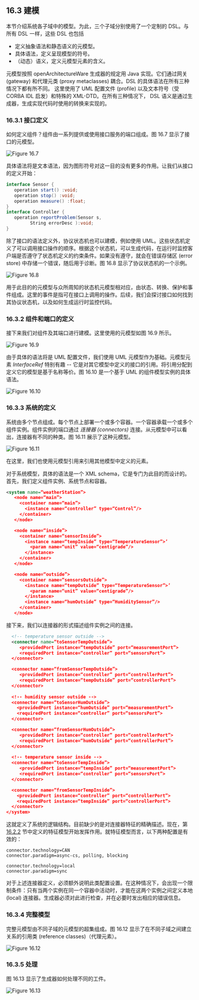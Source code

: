 ## 16.3 建模
本节介绍系统各子域中的模型。为此，三个子域分别使用了一个定制的 DSL。与所有 DSL 一样，这些 DSL 也包括

- 定义抽象语法和静态语义的元模型。
- 具体语法，定义呈现模型的符号。
- （动态）语义，定义元模型元素的含义。

元模型按照 openArchitectureWare 生成器的规定用 Java 实现。它们通过网关 (gateway) 和代理元类 (proxy metaclasses) 耦合。DSL 的具体语法在所有三种情况下都有所不同。 这里使用了 UML 配置文件 (profile) 以及文本符号（受 CORBA IDL 启发）和特殊的 XML-DTD。在所有三种情况下， DSL 语义是通过生成器，生成实现代码时使用的转换来实现的。

### 16.3.1 接口定义
如何定义组件？组件由一系列提供或使用接口服务的端口组成。图 16.7 显示了接口的元模型。

![Figure 16.7](../img/f16.7.png)

具体语法将是文本语法，因为图形符号对这一目的没有更多的作用。让我们从接口的定义开始：
```Java
interface Sensor {
   operation start() :void;
   operation stop() :void;
   operation measure() :float;
}
interface Controller {
   operation reportProblem(Sensor s,
         String errorDesc ):void;
}
```
除了接口的语法定义外，协议状态机也可以建模，例如使用 UML。这些状态机定义了可以调用接口操作的顺序。根据这个状态机，可以生成代码，在运行时监控客户端是否遵守了状态机定义的约束条件。如果没有遵守，就会在错误存储区 (error store) 中存储一个错误，随后用于诊断。图 16.8 显示了协议状态机的一个示例。

![Figure 16.8](../img/f16.8.png)

用于此目的的元模型与众所周知的状态机元模型相对应，由状态、转换、保护和事件组成。这里的事件是指可在接口上调用的操作。后续，我们会探讨接口如何找到其协议状态机，以及如何生成运行时监控代码。

### 16.3.2 组件和端口的定义
接下来我们对组件及其端口进行建模。这里使用的元模型如图 16.9 所示。

![Figure 16.9](../img/f16.9.png)

由于具体的语法将是 UML 配置文件，我们使用 UML 元模型作为基础。元模型元素 *InterfaceRef* 特别有趣 -- 它是对其它模型中定义的接口的引用。将引用分配到定义它的模型是基于名称等价。图 16.10 是一个基于 UML 的组件模型实例的具体语法。

![Figure 16.10](../img/f16.10.png)

### 16.3.3 系统的定义
系统由多个节点组成。每个节点上部署一个或多个容器。一个容器承载一个或多个组件实例。组件实例的端口通过 *连接器 (connectors)* 连接。从元模型中可以看出，连接器有不同的种类。图 16.11 展示了这种元模型。

![Figure 16.11](../img/f16.11.png)

在这里，我们也使用元模型引用来引用其他模型中定义的元素。

对于系统模型，具体的语法是一个 XML schema，它是专门为此目的而设计的。首先，我们定义组件实例、系统节点和容器。
```XML
<system name=“weatherStation”>
   <node name=“main”>
     <container name=“main”>
       <instance name=“controller” type=“Control”/>
     </container>
   </node>

   <node name=“inside”>
     <container name=“sensorInside”>
       <instance name=“tempInside” type=“TemperatureSensor”>’
         <param name=“unit” value=“centigrade”/>
       </instance>
     </container>
   </node>

   <node name=“outside”>
     <container name=“sensorsOutside”>
       <instance name=“tempOutside” type=“TemperatureSensor”>’
         <param name=“unit” value=“centigrade”/>
       </instance>
       <instance name=“humOutside” type=“HumiditySensor”/>
     </container>
   </node>
```
接下来，我们以连接器的形式描述组件实例之间的连接。
```XML
  <!-- temperature sensor outside -->
  <connector name=“toSensorTempOutside”>
     <providedPort instance=“tempOutside” port=“measurementPort”>
     <requiredPort instance=“controller” port=“sensorsPort”>
  </connector>

  <connector name=“fromSensorTempOutside”>
     <providedPort instance=“controller” port=“controllerPort”>
     <requiredPort instance=“tempOutside” port=“controllerPort”>
  </connector>
 
  <!-- humidity sensor outside -->
  <connector name=“toSensorHumOutside”>
    <providedPort instance=“humOutside” port=“measurementPort”>
    <requiredPort instance=“controller” port=“sensorsPort”>
  </connector>

  <connector name=“fromSensorHumOutside”>
     <providedPort instance=“controller” port=“controllerPort”>
     <requiredPort instance=“humOutside” port=“controllerPort”>
  </connector>
 
  <!-- temperature sensor inside -->
  <connector name=“toSensorTempInside”>
     <providedPort instance=“tempInside” port=“measurementPort”>
     <requiredPort instance=“controller” port=“sensorsPort”>
  </connector>

  <connector name=“fromSensorTempInside”>
    <providedPort instance=“controller” port=“controllerPort”>
    <requiredPort instance=“tempInside” port=“controllerPort”>
  </connector>
</system>
```
这就定义了系统的逻辑结构。目前缺少的是对连接器特征的精确描述。现在，第 [16.2.2](2.md#1622-可变性分析和领域结构化) 节中定义的特征模型开始发挥作用。就特征模型而言，以下两种配置是有效的：
```properties
connector.technology=CAN
connector.paradigm=async-cs, polling, blocking
 
connector.technology=local
connector.paradigm=sync
```
对于上述连接器定义，必须额外说明此类配置设置。在这种情况下，会出现一个限制条件：只有当两个实例在同一个容器中活动时，才能在这两个实例之间定义本地 (local) 连接器。生成器必须对此进行检查，并在必要时发出相应的错误信息。

### 16.3.4 完整模型
完整元模型由不同子域的元模型的超集组成。图 16.12 显示了在不同子域之间建立关系的引用类 (reference classes)（代理元素）。

![Figure 16.12](../img/f16.12.png)

### 16.3.5 处理
图 16.13 显示了生成器如何处理不同的工件。

![Figure 16.13](../img/f16.13.png)
